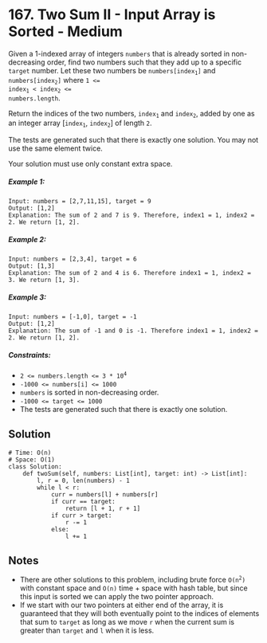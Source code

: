 # 167. Two Sum II - Input Array is Sorted - Medium

Given a 1-indexed array of integers `numbers` that is already sorted in non-decreasing order, find two numbers such that they add up to a specific `target` number. Let these two numbers be <code>numbers[index<sub>1</sub>]</code> and <code>numbers[index<sub>2</sub>]</code> where <code>1 <= index<sub>1</sub> < index<sub>2</sub> <= numbers.length</code>.

Return the indices of the two numbers, <code>index<sub>1</sub></code> and <code>index<sub>2</sub></code>, added by one as an integer array [<code>index<sub>1</sub></code>, <code>index<sub>2</sub></code>] of length `2`.

The tests are generated such that there is exactly one solution. You may not use the same element twice.

Your solution must use only constant extra space.

##### Example 1:

```
Input: numbers = [2,7,11,15], target = 9
Output: [1,2]
Explanation: The sum of 2 and 7 is 9. Therefore, index1 = 1, index2 = 2. We return [1, 2].
```

##### Example 2:

```
Input: numbers = [2,3,4], target = 6
Output: [1,3]
Explanation: The sum of 2 and 4 is 6. Therefore index1 = 1, index2 = 3. We return [1, 3].
```

##### Example 3:

```
Input: numbers = [-1,0], target = -1
Output: [1,2]
Explanation: The sum of -1 and 0 is -1. Therefore index1 = 1, index2 = 2. We return [1, 2].
```

##### Constraints:

- <code>2 <= numbers.length <= 3 * 10<sup>4</sup></code>
- `-1000 <= numbers[i] <= 1000`
- `numbers` is sorted in non-decreasing order.
- `-1000 <= target <= 1000`
- The tests are generated such that there is exactly one solution.

## Solution

```
# Time: O(n)
# Space: O(1)
class Solution:
    def twoSum(self, numbers: List[int], target: int) -> List[int]:
        l, r = 0, len(numbers) - 1
        while l < r:
            curr = numbers[l] + numbers[r]
            if curr == target:
                return [l + 1, r + 1]
            if curr > target:
                r -= 1
            else:
                l += 1
```

## Notes
- There are other solutions to this problem, including brute force <code>O(n<sup>2</sup>)</code> with constant space and `O(n)` time + space with hash table, but since this input is sorted we can apply the two pointer approach.
- If we start with our two pointers at either end of the array, it is guaranteed that they will both eventually point to the indices of elements that sum to `target` as long as we move `r` when the current sum is greater than `target` and `l` when it is less.